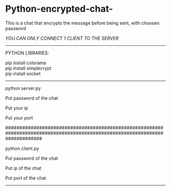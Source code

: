 # Python-encrypted-chat-
This is a chat that encrypts the message before being sent, with choosen password

*YOU CAN ONLY CONNECT 1 CLIENT TO THE SERVER*

*****************************************************************************************************************************
PYTHON LIBRARIES:                       

pip install colorama                    
pip install simplecrypt                 
pip install socket                      
*****************************************************************************************************************************
python server.py

Put password of the chat

Put your ip

Put your port

#############################################################################################################################

python client.py

Put password of the chat

Put ip of the chat 

Put port of the chat 
*****************************************************************************************************************************
